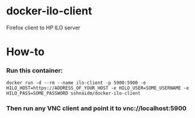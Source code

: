 # docker-ilo-client
Firefox client to HP ILO server

# How-to

### Run this container:
`docker run -d --rm --name ilo-client -p 5900:5900 -e HILO_HOST=https://ADDRESS_OF_YOUR_HOST -e HILO_USER=SOME_USERNAME -e HILO_PASS=SOME_PASSWORD sshnaidm/docker-ilo-client`

### Then run any VNC client and point it to vnc://localhost:5900


